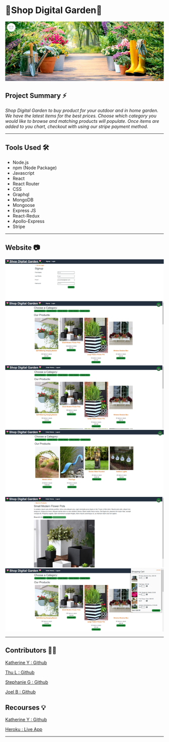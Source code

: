 # 🌷Shop Digital Garden🌷

![Screenshot 10](img/banner.jpg)

## **Project Summary** ⚡️

_Shop Digital Garden to buy product for your outdoor and in home garden. We have the latest items for the best prices. 
Choose which category you would like to browse and matching products will populate. Once items are added to you chart, checkout with using our stripe payment method._

__________________________________________________________________________________________________________________________________________________

## **Tools Used** 🛠️

* Node.js
* npm (Node Package)
* Javascript
* React
* React Router
* CSS
* Graphql
* MongoDB
* Mongoose
* Express JS
* React-Redux
* Apollo-Express
* Stripe




___________________________________________________________________________________________________________________________________________________

## **Website** 📷


![Screenshot 1](img/Screenshot1.png)
![Screenshot 1](img/Screenshot2.png)
![Screenshot 1](img/Screenshot3.png)
![Screenshot 1](img/Screenshot4.png)
![Screenshot 1](img/Screenshot5.png)
![Screenshot 1](img/Screenshot6.png)



___________________________________________________________________________________________________________________________________________________
## **Contributors** 🧑‍💻

[Katherine Y : Github](https://github.com/katherineyoguez)

[Thu L : Github](https://github.com/thuluong249)

[Stephanie G : Github](https://github.com/sbgastondesign)

[Joel B : Github](https://github.com/JoelBal)



## **Recourses** 💡

[Katherine Y : Github](https://github.com/katherineyoguez/DigitalGarden)

[Heroku : Live App](https://vast-headland-80627.herokuapp.com/)

____________________________________________________________________________________________________________________